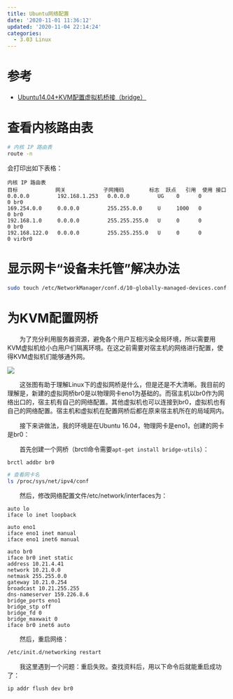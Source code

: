 ```yaml
---
title: Ubuntu网络配置
date: '2020-11-01 11:36:12'
updated: '2020-11-04 22:14:24'
categories:
  - 3.03 Linux
---
```

# 参考

- [Ubuntu14.04+KVM配置虚拟机桥接（bridge）](https://blog.csdn.net/FIELDOFFIER/article/details/48497833)

# 查看内核路由表

```sh
# 内核 IP 路由表
route -n
```

会打印出如下表格：

```
内核 IP 路由表
目标            网关            子网掩码        标志  跃点   引用  使用 接口
0.0.0.0         192.168.1.253   0.0.0.0         UG    0      0        0 br0
169.254.0.0     0.0.0.0         255.255.0.0     U     1000   0        0 br0
192.168.1.0     0.0.0.0         255.255.255.0   U     0      0        0 br0
192.168.122.0   0.0.0.0         255.255.255.0   U     0      0        0 virbr0
```

# 显示网卡“设备未托管”解决办法

```sh
sudo touch /etc/NetworkManager/conf.d/10-globally-managed-devices.conf
```

# 为KVM配置网桥

　　为了充分利用服务器资源，避免各个用户互相污染全局环境，所以需要用KVM虚拟机给小白用户们隔离环境。在这之前需要对宿主机的网络进行配置，使得KVM虚拟机们能够通外网。

![](https://img-blog.csdn.net/20150916170617267)

　　这张图有助于理解Linux下的虚拟网桥是什么，但是还是不大清晰。我目前的理解是，新建的虚拟网桥br0是以物理网卡eno1为基础的。而宿主机以br0作为网络出口的，宿主机有自己的网络配置。其他虚拟机也可以连接到br0，虚拟机也有自己的网络配置。宿主机和虚拟机在配置网桥后都在原来宿主机所在的局域网内。

　　接下来讲做法，我的环境是在Ubuntu 16.04，物理网卡是eno1，创建的网卡是br0：

　　首先创建一个网桥（brctl命令需要`apt-get install bridge-utils`）：

```sh
brctl addbr br0
```

```sh
# 查看网卡名
ls /proc/sys/net/ipv4/conf
```


　　然后，修改网络配置文件/etc/network/interfaces为：

```
auto lo
iface lo inet loopback

auto eno1
iface eno1 inet manual
iface eno1 inet6 manual

auto br0
iface br0 inet static
address 10.21.4.41
network 10.21.0.0
netmask 255.255.0.0
gateway 10.21.0.254
broadcast 10.21.255.255
dns-nameserver 159.226.8.6
bridge_ports eno1
bridge_stp off
bridge_fd 0
bridge_maxwait 0
iface br0 inet6 auto
```

　　然后，重启网络：

```sh
/etc/init.d/networking restart
```

　　我这里遇到一个问题：重启失败。查找资料后，用以下命令后就能重启成功了：

```sh
ip addr flush dev br0
```
